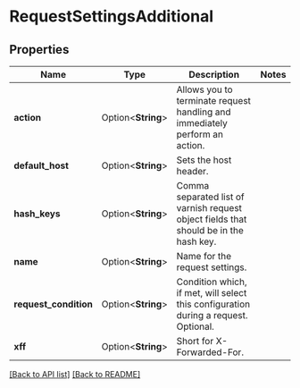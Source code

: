 # RequestSettingsAdditional

## Properties

Name | Type | Description | Notes
------------ | ------------- | ------------- | -------------
**action** | Option<**String**> | Allows you to terminate request handling and immediately perform an action. | 
**default_host** | Option<**String**> | Sets the host header. | 
**hash_keys** | Option<**String**> | Comma separated list of varnish request object fields that should be in the hash key. | 
**name** | Option<**String**> | Name for the request settings. | 
**request_condition** | Option<**String**> | Condition which, if met, will select this configuration during a request. Optional. | 
**xff** | Option<**String**> | Short for X-Forwarded-For. | 

[[Back to API list]](../README.md#documentation-for-api-endpoints) [[Back to README]](../README.md)



